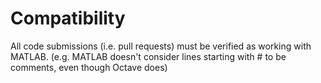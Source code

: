 # Compatibility
All code submissions (i.e. pull requests) must be verified as working with MATLAB.
(e.g. MATLAB doesn't consider lines starting with # to be comments, even
though Octave does)
